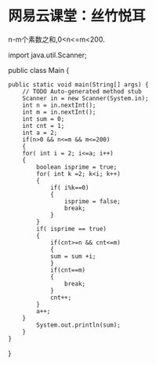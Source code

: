 # 网易云课堂：丝竹悦耳

n-m个素数之和,0<n<=m<200.


import java.util.Scanner;

public class Main {

	public static void main(String[] args) {
		// TODO Auto-generated method stub
		Scanner in = new Scanner(System.in);
		int n = in.nextInt();
		int m = in.nextInt();
		int sum = 0;
		int cnt = 1;
		int a = 2;
		if(n>0 && n<=m && m<=200)
		{
		for( int i = 2; i<=a; i++)
		{
			boolean isprime = true;
			for( int k =2; k<i; k++)
			{
				if( i%k==0)
				{
					isprime = false;
					break;
				}
			}
			if( isprime == true)
			{
				if(cnt>=n && cnt<=m)
				{
				sum = sum +i;
				}
				if(cnt==m)
				{
					break;
				}
				cnt++;
			}
			a++;
		}
			System.out.println(sum);
		}
	}

}
